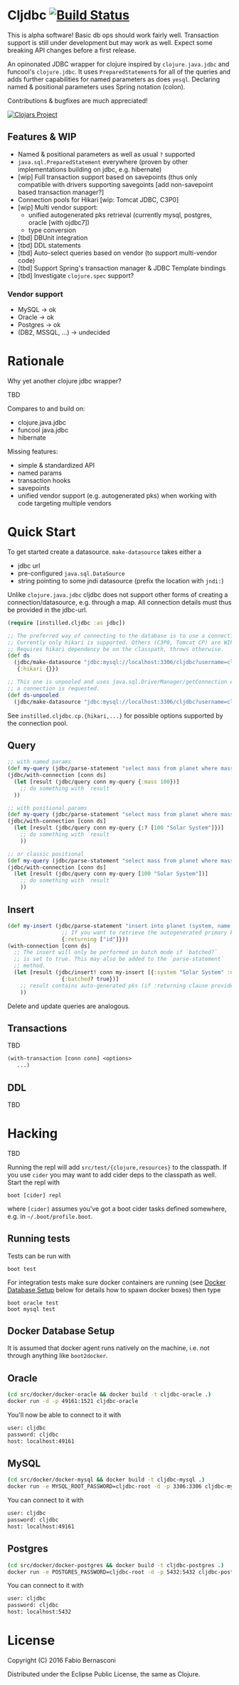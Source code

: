 # Cljdbc [![Build Status][badge]][build]

This is alpha software! Basic db ops should work fairly well. Transaction
support is still under development but may work as well. Expect some breaking
API changes before a first release.

An opinonated JDBC wrapper for clojure inspired by `clojure.java.jdbc` and
funcool's `clojure.jdbc`. It uses `PreparedStatement`s for all of the
queries and adds further capabilities for named parameters as does `yesql`.
Declaring named & positional parameters uses Spring notation (colon).

Contributions & bugfixes are much appreciated!

[![Clojars Project](https://img.shields.io/clojars/v/cljdbc.svg)](https://clojars.org/cljdbc)


## Features & WIP

* Named & positional parameters as well as usual `?` supported
* `java.sql.PreparedStatement` everywhere (proven by other implementations
  building on jdbc, e.g. hibernate)
* [wip] Full transaction support based on savepoints (thus only compatible
  with drivers supporting savegoints [add non-savepoint based
  transaction manager?]
* Connection pools for Hikari [wip: Tomcat JDBC, C3P0]
* [wip] Multi vendor support:
  * unified autogenerated pks retrieval (currently mysql, postgres, oracle [with ojdbc7])
  * type conversion
* [tbd] DBUnit integration
* [tbd] DDL statements
* [tbd] Auto-select queries based on vendor (to support multi-vendor code)
* [tbd] Support Spring's transaction manager & JDBC Template bindings
* [tbd] Investigate `clojure.spec` support?

### Vendor support

* MySQL -> ok
* Oracle -> ok
* Postgres -> ok
* (DB2, MSSQL, ...) -> undecided


# Rationale

Why yet another clojure jdbc wrapper?

TBD

Compares to and build on:
* clojure.java.jdbc
* funcool java.jdbc
* hibernate

Missing features:
* simple & standardized API
* named params
* transaction hooks
* savepoints
* unified vendor support (e.g. autogenerated pks) when
  working with code targeting multiple vendors


# Quick Start

To get started create a datasource. `make-datasource` takes
either a

* jdbc url
* pre-configured `java.sql.DataSource`
* string pointing to some jndi datasource (prefix the location with
  `jndi:`)

Unlike `clojure.java.jdbc` cljdbc does not support other forms of
creating a connection/datasource, e.g. through a map. All
connection details must thus be provided in the jdbc-url.

```clojure
(require [instilled.cljdbc :as jdbc])

;; The preferred way of connecting to the database is to use a connection pool.
;; Currently only hikari is supported. Others (C3P0, Tomcat CP) are WIP.
;; Requires hikari dependency be on the classpath, throws otherwise.
(def ds
  (jdbc/make-datasource "jdbc:mysql://localhost:3306/cljdbc?username=cljdbc?password=cljdbc"
   {:hikari {}})

;; This one is unpooled and uses java.sql.DriverManager/getConnection each time
;; a connection is requested.
(def ds-unpooled
  (jdbc/make-datasource "jdbc:mysql://localhost:3306/cljdbc?username=cljdbc?password=cljdbc"))
```

See `instilled.cljdbc.cp.{hikari,...}` for possible options supported
by the connection pool.

## Query

```clojure
;; with named params
(def my-query (jdbc/parse-statement "select mass from planet where mass > :mass"))
(jdbc/with-connection [conn ds]
  (let [result (jdbc/query conn my-query {:mass 100})]
    ;; do something with `result`
  ))

;; with positional params
(def my-query (jdbc/parse-statement "select mass from planet where mass > :? and system = :?"))
(jdbc/with-connection [conn ds]
  (let [result (jdbc/query conn my-query {:? [100 "Solar System"]})]
    ;; do something with `result`
    ))

;; or classic positional
(def my-query (jdbc/parse-statement "select mass from planet where mass > ? and system = ?"))
(jdbc/with-connection [conn ds]
  (let [result (jdbc/query conn my-query [100 "Solar System"])]
    ;; do something with `result`
    ))
```


## Insert

```clojure
(def my-insert (jdbc/parse-statement "insert into planet (system, name, mass) values (:system,:name,:mass)"
                 ;; If you want to retrieve the autogenerated primary key, use returning
                 {:returning ["id"]}))
(with-connection [conn ds]
  ;; The insert will only be performed in batch mode if `batched?`
  ;; is set to true. This may also be added to the `parse-statement`
  ;; method.
  (let [result (jdbc/insert! conn my-insert [{:system "Solar System" :name "Earth" :mass 3.47}]
                 {:batched? true})]
    ;; result contains auto-generated pks (if :returning clause provided in statement)
    ))
```

Delete and update queries are analogous.

## Transactions

TBD

```clojure
(with-transaction [conn conn] <options>
   ...)
```

## DDL

TBD


# Hacking

TBD

Running the repl will add `src/test/{clojure,resources}` to the classpath. If you use `cider`
you may want to add cider deps to the classpath as well. Start the repl with

    boot [cider] repl

where `[cider]` assumes you've got a boot cider tasks defined somewhere, e.g. in
`~/.boot/profile.boot`.


## Running tests

Tests can be run with

    boot test

For integration tests make sure docker containers are running (see [Docker Database Setup](#docker-database-setup) below for details how to spawn
docker boxes) then type

    boot oracle test
    boot mysql test

## Docker Database Setup

It is assumed that docker agent runs natively on the machine, i.e.
not through anything like `boot2docker`.

## Oracle

```sh
(cd src/docker/docker-oracle && docker build -t cljdbc-oracle .)
docker run -d -p 49161:1521 cljdbc-oracle
```

You'll now be able to connect to it with

```sh
user: cljdbc
password: cljdbc
host: localhost:49161
```

## MySQL

```sh
(cd src/docker/docker-mysql && docker build -t cljdbc-mysql .)
docker run -e MYSQL_ROOT_PASSWORD=cljdbc-root -d -p 3306:3306 cljdbc-mysql
```

You can connect to it with

```sh
user: cljdbc
password: cljdbc
host: localhost:49161
```

## Postgres

```sh
(cd src/docker/docker-postgres && docker build -t cljdbc-postgres .)
docker run -e POSTGRES_PASSWORD=cljdbc-root -d -p 5432:5432 cljdbc-postgres
```

You can connect to it with

```sh
user: cljdbc
password: cljdbc
host: localhost:5432
```


# License

Copyright (C) 2016 Fabio Bernasconi

Distributed under the Eclipse Public License, the same as Clojure.


[badge]: https://travis-ci.org/instilled/cljdbc.svg?branch=master
[build]: https://travis-ci.org/instilled/cljdbc
